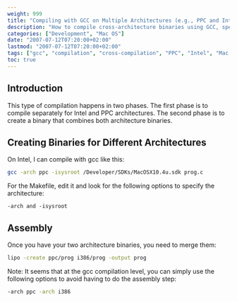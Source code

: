 ```yaml
---
weight: 999
title: "Compiling with GCC on Multiple Architectures (e.g., PPC and Intel)"
description: "How to compile cross-architecture binaries using GCC, specifically for PPC and Intel architectures"
categories: ["Development", "Mac OS"]
date: "2007-07-12T07:20:00+02:00"
lastmod: "2007-07-12T07:20:00+02:00"
tags: ["gcc", "compilation", "cross-compilation", "PPC", "Intel", "Mac OS X", "development"]
toc: true
---
```


## Introduction

This type of compilation happens in two phases. The first phase is to compile separately for Intel and PPC architectures. The second phase is to create a binary that combines both architecture binaries.

## Creating Binaries for Different Architectures

On Intel, I can compile with gcc like this:

```bash
gcc -arch ppc -isysroot /Developer/SDKs/MacOSX10.4u.sdk prog.c
```

For the Makefile, edit it and look for the following options to specify the architecture:

```
-arch and -isysroot
```

## Assembly

Once you have your two architecture binaries, you need to merge them:

```bash
lipo -create ppc/prog i386/prog -output prog
```

Note: It seems that at the gcc compilation level, you can simply use the following options to avoid having to do the assembly step:

```bash
-arch ppc -arch i386
```
